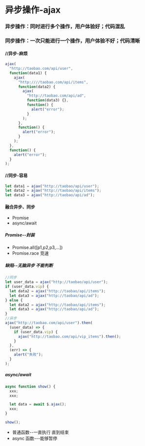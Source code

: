 # 异步操作-ajax

### 异步操作：同时进行多个操作，用户体验好；代码混乱

### 同步操作：一次只能进行一个操作，用户体验不好；代码清晰

#### //异步-麻烦

```js
ajax(
  "http://taobao.com/api/user",
  function(data1) {
    ajax(
      "http:////taobao.com/api/items",
      function(data2) {
        ajax(
          "http://taobao.com/api/ad",
          function(data3) {},
          function() {
            alert("error");
          }
        );
      },
      function() {
        alert("error");
      }
    );
  },
  function() {
    alert("error");
  }
);
```

#### //同步-容易

```js
let data1 = ajax("http://taobao/api/user");
let data2 = ajax("http://taobao/api/items");
let data3 = ajax("http://taobao/api/ad");
```

#### 融合异步、同步

- Promise
- async/await

##### Promise--封装

- Promise.all([p1,p2,p3,...])
- Promise.race 竞速

##### 缺陷--无脑异步 不能判断

```js
//同步
let user_data = ajax("http://taobao/api/user");
if (user_data.vip) {
  let data2 = ajax("http://taobao/api/items");
  let data3 = ajax("http://taobao/api/ad");
} else {
  let data2 = ajax("http://taobao/api/items");
  let data3 = ajax("http://taobao/api/ad");
}
//异步
ajax("http://taobao.com/api/user").then(
  (user_data) => {
    if (user_data.vip) {
      ajax("http://taobao.com/api/vip_items").then();
    }
  },
  (err) => {
    alert("失败");
  }
);
```

##### async/await

```js
async function show() {
  xxx;
  xxx;

  let data = await $.ajax();
  xxx;
}

show();
```

- 普通函数--一直执行 直到结束
- async 函数---能够暂停
